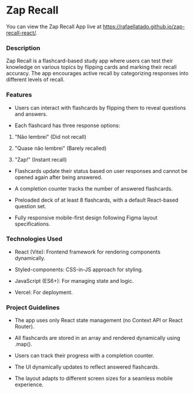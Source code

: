 # Zap Recall

You can view the Zap Recall App live at <a href="https://rafaellatado.github.io/zap-recall-react/" target="_blank">https://rafaellatado.github.io/zap-recall-react/</a>.

### Description
Zap Recall is a flashcard-based study app where users can test their knowledge on various topics by flipping cards and marking their recall accuracy. The app encourages active recall by categorizing responses into different levels of recall.

### Features

- Users can interact with flashcards by flipping them to reveal questions and answers.

- Each flashcard has three response options:

1. "Não lembrei" (Did not recall)

2. "Quase não lembrei" (Barely recalled)

3. "Zap!" (Instant recall)

- Flashcards update their status based on user responses and cannot be opened again after being answered.

- A completion counter tracks the number of answered flashcards.

- Preloaded deck of at least 8 flashcards, with a default React-based question set.

- Fully responsive mobile-first design following Figma layout specifications.

### Technologies Used

- React (Vite): Frontend framework for rendering components dynamically.

- Styled-components: CSS-in-JS approach for styling.

- JavaScript (ES6+): For managing state and logic.

- Vercel: For deployment.

### Project Guidelines

- The app uses only React state management (no Context API or React Router).

- All flashcards are stored in an array and rendered dynamically using .map().

- Users can track their progress with a completion counter.

- The UI dynamically updates to reflect answered flashcards.

- The layout adapts to different screen sizes for a seamless mobile experience.
